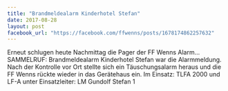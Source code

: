 ```yaml
---
title: "Brandmeldealarm Kinderhotel Stefan"
date: 2017-08-28
layout: post
facebook_url: "https://facebook.com/ffwenns/posts/1678174862257632"
---
```


Erneut schlugen heute Nachmittag die Pager der FF Wenns Alarm... SAMMELRUF: Brandmeldealarm Kinderhotel Stefan war die Alarmmeldung. Nach der Kontrolle vor Ort stellte sich ein Täuschungsalarm heraus und die FF Wenns rückte wieder in das Gerätehaus ein. Im Einsatz: TLFA 2000 und LF-A unter Einsatzleiter: LM Gundolf Stefan 1